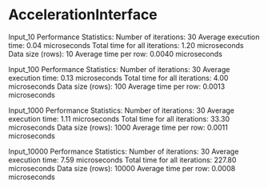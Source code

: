 # AccelerationInterface

Input_10
  Performance Statistics:
  Number of iterations: 30
  Average execution time: 0.04 microseconds
  Total time for all iterations: 1.20 microseconds
  Data size (rows): 10
  Average time per row: 0.0040 microseconds

Input_100
  Performance Statistics:
  Number of iterations: 30
  Average execution time: 0.13 microseconds
  Total time for all iterations: 4.00 microseconds
  Data size (rows): 100
  Average time per row: 0.0013 microseconds

Input_1000
  Performance Statistics:
  Number of iterations: 30
  Average execution time: 1.11 microseconds
  Total time for all iterations: 33.30 microseconds
  Data size (rows): 1000
  Average time per row: 0.0011 microseconds

Input_10000
  Performance Statistics:
  Number of iterations: 30
  Average execution time: 7.59 microseconds
  Total time for all iterations: 227.80 microseconds
  Data size (rows): 10000
  Average time per row: 0.0008 microseconds
